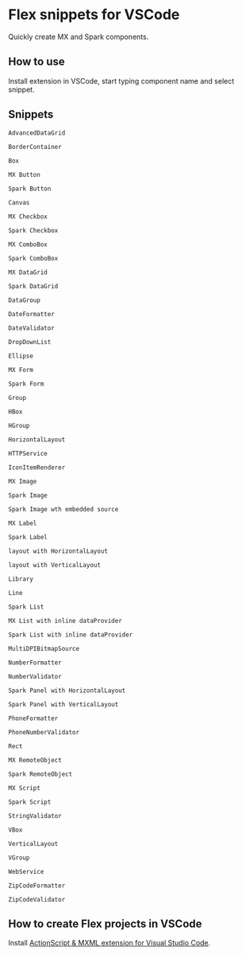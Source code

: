 # Flex snippets for VSCode

Quickly create MX and Spark components.


## How to use

Install extension in VSCode, start typing component name and select snippet.

## Snippets

`AdvancedDataGrid`


`BorderContainer`


`Box`


`MX Button`


`Spark Button`


`Canvas`


`MX Checkbox`


`Spark Checkbox`


`MX ComboBox`


`Spark ComboBox `


`MX DataGrid`


`Spark DataGrid`


`DataGroup`


`DateFormatter`


`DateValidator`


`DropDownList`


`Ellipse`


`MX Form`


`Spark Form`


`Group`


`HBox`


`HGroup`


`HorizontalLayout`


`HTTPService`


`IconItemRenderer`


`MX Image`


`Spark Image`


`Spark Image wth embedded source`


`MX Label`


`Spark Label`


`layout with HorizontalLayout`


`layout with VerticalLayout`


`Library`


`Line`


`Spark List`


`MX List with inline dataProvider`


`Spark List with inline dataProvider`


`MultiDPIBitmapSource`


`NumberFormatter`


`NumberValidator`


`Spark Panel with HorizontalLayout`


`Spark Panel with VerticalLayout`


`PhoneFormatter`


`PhoneNumberValidator`


`Rect`


`MX RemoteObject`


`Spark RemoteObject`


`MX Script`


`Spark Script`


`StringValidator`


`VBox`


`VerticalLayout `


`VGroup`


`WebService`


`ZipCodeFormatter`


`ZipCodeValidator`

## How to create Flex projects in VSCode

Install [ActionScript & MXML extension for Visual Studio Code](https://as3mxml.com).
